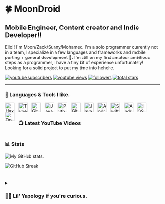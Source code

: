 # 🍀 MoonDroid

## **Mobile Engineer, Content creator and Indie Developer!!**

Ello!! I'm Moon/Zack/Sunny/Mohamed. I'm a solo programmer currently not in a team, I specialize in a few languages and frameworks and mobile porting + general development 👀.
I'm still on my first amateur ambitious steps as a programmer, I have a tiny bit of experience unfortunately! Looking for a solid project to put my time into hehehe.


   <p align="left">
      <a href="https://www.youtube.com/c/zackdroidcoder?sub_confirmation=1">
         <img alt="youtube subscribers" title="YouTube Channel" src="https://custom-icon-badges.demolab.com/youtube/channel/subscribers/UC2WHjPDvbE6O328n17ZGcfg?color=%23FF2184&label=Youtube Channel&logo=video&logoColor=white&style=for-the-badge&labelColor=b31b5e"/></a> 
      <a href="https://www.youtube.com/c/zackdroidcoder">
         <img alt="youtube views" title="YouTube views" src="https://custom-icon-badges.demolab.com/youtube/channel/views/UC2WHjPDvbE6O328n17ZGcfg?color=%23FF0000&logo=eye&logoColor=white&style=for-the-badge&labelColor=a30303"/></a> 
      <a href="https://github.com/moondroidcoder?tab=followers">
         <img alt="followers" title="Follow me on Github" src="https://custom-icon-badges.demolab.com/github/followers/moondroidcoder?color=26bd04&labelColor=209c05&style=for-the-badge&logo=person-add&label=Followers&logoColor=white"/></a>
      <a href="https://github.com/moondroidcoder?tab=repositories&sort=stargazers">
         <img alt="total stars" title="Total stars on GitHub" src="https://custom-icon-badges.demolab.com/github/stars/moondroidcoder?color=00db7c&style=for-the-badge&labelColor=07a661&logo=star"/></a>
   </p>

---

### 📝 Languages & Tools I like.

<img align="left" alt="Haxe" width="30px" style="padding-right:10px;" src="https://cdn.jsdelivr.net/gh/devicons/devicon@latest/icons/haxe/haxe-original.svg" />
<img align="left" alt="TypeScript" width="30px" style="padding-right:10px;" src="https://cdn.jsdelivr.net/gh/devicons/devicon/icons/typescript/typescript-plain.svg" />
<img align="left" alt="Git" width="30px" style="padding-right:10px;" src="https://cdn.jsdelivr.net/gh/devicons/devicon/icons/git/git-original.svg" />
<img align="left" alt="JavaScript" width="30px" style="padding-right:10px;" src="https://cdn.jsdelivr.net/gh/devicons/devicon/icons/javascript/javascript-plain.svg" />
<img align="left" alt="Python" width="30px" style="padding-right:10px;" src="https://cdn.jsdelivr.net/gh/devicons/devicon@latest/icons/python/python-original.svg" />
<img align="left" alt="GitHub" width="30px" style="padding-right:10px;" src="https://cdn.jsdelivr.net/gh/devicons/devicon/icons/github/github-original.svg" />
<img align="left" alt="Java" width="30px" style="padding-right:10px;" src="https://cdn.jsdelivr.net/gh/devicons/devicon@latest/icons/java/java-original.svg" />
<img align="left" alt="Android Studio" width="30px" style="padding-right:10px;" src="https://cdn.jsdelivr.net/gh/devicons/devicon@latest/icons/androidstudio/androidstudio-original.svg" />
<img align="left" alt="Swift" width="30px" style="padding-right:10px;" src="https://cdn.jsdelivr.net/gh/devicons/devicon@latest/icons/swift/swift-original.svg" />
<img align="left" alt="Android" width="30px" style="padding-right:10px;" src="https://cdn.jsdelivr.net/gh/devicons/devicon@latest/icons/android/android-plain.svg" />
<img align="left" alt="iOS" width="30px" style="padding-right:10px;" src="https://cdn.jsdelivr.net/gh/devicons/devicon@latest/icons/apple/apple-original.svg" />
<img align="left" alt="Opengl" width="30px" style="padding-right:10px;" src="https://cdn.jsdelivr.net/gh/devicons/devicon@latest/icons/opengl/opengl-plain.svg" />
<br />

#
### 📺 Latest YouTube Videos

<!-- BEGIN YOUTUBE-CARDS -->
<!-- END YOUTUBE-CARDS -->

#

### 📊 Stats

![My GitHub stats.](https://github-readme-stats.vercel.app/api?username=moondroidcoder&show_icons=true&theme=nightowl)

![GitHub Streak](https://streak-stats.demolab.com?user=moondroidcoder&theme=nightowl&border_radius=4.5)

#

<details>
 <summary><h3>👨‍💻 Lil' Yapology if you're curious. </h3></summary>
   I began when I was 14 years old, looking to impress this one person that I really liked! I made a discord bot with python as a first project, then I quickly moved onto haxe looking for open-source projects to mess around with. This person liked what I was doing, and I quickly found this to be a really fun hobby! I made a youtube channel and managed to gain a quick following, shortly after unfortunately, this very important person in my life had to leave. We still liked eachother, and til' this day I still have hope out there that she can see what I'm doing!! So, I became really ambitious and worked on projects I never thought I would even touch. This really helped my journey and I really hope that one day she gets to see what I'm doing these days. :)

[youtube]: https://youtube.com/@zackdroidcoder
